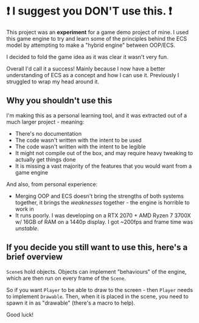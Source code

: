 # ❗ I suggest you DON'T use this. ❗
This project was an **experiment** for a game demo project of mine. I used this game engine to try and learn some of the principles behind the ECS model by attempting to make a "hybrid engine" between OOP/ECS.

I decided to fold the game idea as it was clear it wasn't very fun.

Overall I'd call it a success! Mainly because I now have a better understanding of ECS as a concept and how I can use it. Previously I struggled to wrap my head around it.

## Why you shouldn't use this
I'm making this as a personal learning tool, and it was extracted out of a much larger project - meaning:
- There's no documentation
- The code wasn't written with the intent to be used
- The code wasn't written with the intent to be legible
- It might not compile out of the box, and may require heavy tweaking to actually get things done
- It is missing a vast majority of the features that you would want from a game engine

And also, from personal experience:
- Merging OOP and ECS doesn't bring the strengths of both systems together, it brings the *weaknesses* together - the engine is horrible to work in
- It runs poorly. I was developing on a RTX 2070 + AMD Ryzen 7 3700X w/ 16GB of RAM on a 1440p display. I got ~200fps and frame time was *unstable*.

## If you decide you still want to use this, here's a brief overview
`Scene`s hold objects.
Objects can implement "behaviours" of the engine, which are then run on every frame of the `Scene`.

So if you want `Player` to be able to draw to the screen - then `Player` needs to implement `Drawable`. Then, when it is placed in the scene, you need to spawn it in as "drawable" (there's a macro to help).

Good luck!
